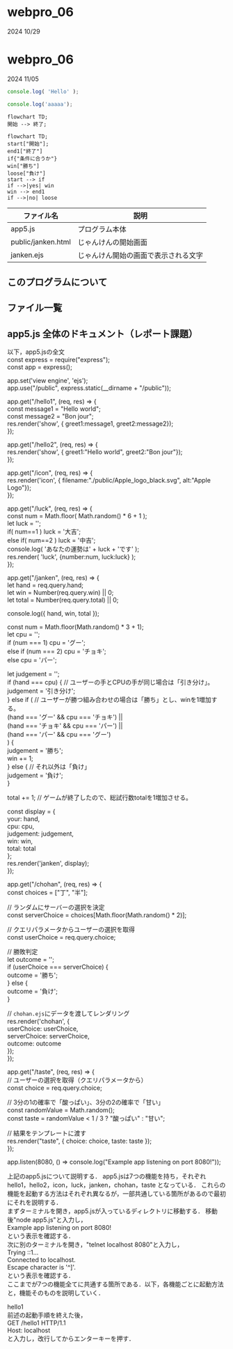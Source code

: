# webpro_06
2024 10/29


# webpro_06
2024 11/05

```javascript
console.log( 'Hello' );
```

```javascript
console.log('aaaaa');
```

```mermaid
flowchart TD;
開始 --> 終了;
```

```mermaid
flowchart TD;
start["開始"];
end1["終了"]
if{"条件に合うか"}
win["勝ち"]
loose["負け"]
start --> if
if -->|yes| win
win --> end1
if -->|no| loose
```

ファイル名 | 説明 
-|-
app5.js | プログラム本体 
public/janken.html | じゃんけんの開始画面 
janken.ejs | じゃんけん開始の画面で表示される文字
## このプログラムについて
## ファイル一覧

## app5.js 全体のドキュメント（レポート課題）
以下，app5.jsの全文  
const express = require("express");  
const app = express();  

app.set('view engine', 'ejs');  
app.use("/public", express.static(__dirname + "/public"));  

app.get("/hello1", (req, res) => {  
  const message1 = "Hello world";  
  const message2 = "Bon jour";  
  res.render('show', { greet1:message1, greet2:message2});  
});  

app.get("/hello2", (req, res) => {  
  res.render('show', { greet1:"Hello world", greet2:"Bon jour"});  
});  

app.get("/icon", (req, res) => {  
  res.render('icon', { filename:"./public/Apple_logo_black.svg", alt:"Apple Logo"});  
});  

app.get("/luck", (req, res) => {  
  const num = Math.floor( Math.random() * 6 + 1 );    
  let luck = '';  
  if( num==1 ) luck = '大吉';    
  else if( num==2 ) luck = '中吉';  
  console.log( 'あなたの運勢は' + luck + 'です' );  
  res.render( 'luck', {number:num, luck:luck} );  
});  


app.get("/janken", (req, res) => {  
  let hand = req.query.hand;  
  let win = Number(req.query.win) || 0;     
  let total = Number(req.query.total) || 0;   

  console.log({ hand, win, total });  

  const num = Math.floor(Math.random() * 3 + 1);  
  let cpu = '';  
  if (num === 1) cpu = 'グー';  
  else if (num === 2) cpu = 'チョキ';  
  else cpu = 'パー';  

  let judgement = '';  
  if (hand === cpu) { // ユーザーの手とCPUの手が同じ場合は「引き分け」。  
    judgement = '引き分け';  
  } else if ( // ユーザーが勝つ組み合わせの場合は「勝ち」とし、winを1増加する。  
    (hand === 'グー' && cpu === 'チョキ') ||  
    (hand === 'チョキ' && cpu === 'パー') ||  
    (hand === 'パー' && cpu === 'グー')  
  ) {  
    judgement = '勝ち';  
    win += 1;   
  } else { // それ以外は「負け」  
    judgement = '負け';  
  }  

  total += 1; //  ゲームが終了したので、総試行数totalを1増加させる。  

  const display = {  
    your: hand,  
    cpu: cpu,  
    judgement: judgement,  
    win: win,  
    total: total  
  };  
  res.render('janken', display);  
});  

app.get("/chohan", (req, res) => {  
  const choices = ["丁", "半"];  
  
  // ランダムにサーバーの選択を決定  
  const serverChoice = choices[Math.floor(Math.random() * 2)];  
  
  // クエリパラメータからユーザーの選択を取得  
  const userChoice = req.query.choice;  
  
  // 勝敗判定  
  let outcome = '';  
  if (userChoice === serverChoice) {  
    outcome = '勝ち';  
  } else {  
    outcome = '負け';  
  }  

  // `chohan.ejs`にデータを渡してレンダリング  
  res.render('chohan', {  
    userChoice: userChoice,  
    serverChoice: serverChoice,  
    outcome: outcome  
  });  
});  

app.get("/taste", (req, res) => {  
  // ユーザーの選択を取得（クエリパラメータから）  
  const choice = req.query.choice;  

  // 3分の1の確率で「酸っぱい」、3分の2の確率で「甘い」  
  const randomValue = Math.random();  
  const taste = randomValue < 1 / 3 ? "酸っぱい" : "甘い";  

  // 結果をテンプレートに渡す  
  res.render("taste", { choice: choice, taste: taste });  
});

app.listen(8080, () => console.log("Example app listening on port 8080!"));  

  
上記のapp5.jsについて説明する．
app5.jsは7つの機能を持ち，それぞれ hello1，hello2，icon，luck，janken，chohan，taste となっている．
これらの機能を起動する方法はそれぞれ異なるが，一部共通している箇所があるので最初にそれを説明する．  
まずターミナルを開き，app5.jsが入っているディレクトリに移動する．
移動後"node app5.js"と入力し，  
Example app listening on port 8080!  
という表示を確認する．  
次に別のターミナルを開き，"telnet localhost 8080"と入力し，  
Trying ::1...  
Connected to localhost.  
Escape character is '^]'.  
という表示を確認する．  
ここまでが7つの機能全てに共通する箇所である．以下，各機能ごとに起動方法と，機能そのものを説明していく．

hello1  
前述の起動手順を終えた後，  
GET /hello1 HTTP/1.1  
Host: localhost  
と入力し，改行してからエンターキーを押す．



